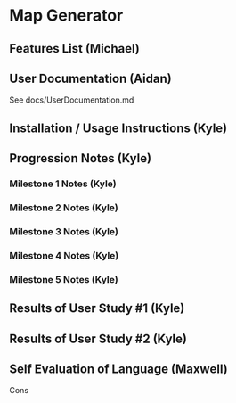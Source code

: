 # Map Generator

## Features List (Michael)

## User Documentation (Aidan)

See docs/UserDocumentation.md

## Installation / Usage Instructions (Kyle)

## Progression Notes (Kyle)

### Milestone 1 Notes (Kyle)

### Milestone 2 Notes (Kyle)

### Milestone 3 Notes (Kyle)

### Milestone 4 Notes (Kyle)

### Milestone 5 Notes (Kyle)

## Results of User Study #1 (Kyle)

## Results of User Study #2 (Kyle)

## Self Evaluation of Language (Maxwell)

Cons
